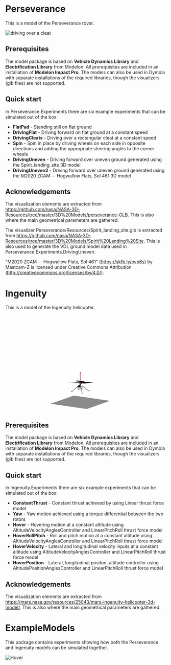 Perseverance
=====

This is a model of the Perseverance rover.

![driving over a cleat](Perseverance/Resources/images/cleat.gif)

Prerequisites
-------
The model package is based on **Vehicle Dynamics Library** and **Electrification Library** from Modelon. All prerequisites are included in an installation of **Modelon Impact Pro**. The models can also be used in Dymola with separate installations of the required libraries, though the visualizers (glb files) are not supported.

Quick start
--------

In Perseverance.Experiments there are six example experiments that can be simulated out of the box:
 - **FlatPad** - Standing still on flat ground
 - **DrivingFlat** - Driving forward on flat ground at a constant speed
 - **DrivingCleats** - Driving over a rectangular cleat at a constant speed
 - **Spin** - Spin in place by driving wheels on each side in opposite directions and adding the appropriate steering angles to the corner wheels
 - **DrivingUneven** - Driving forward over uneven ground generated using the Spirit_landing_site 3D model
 - **DrivingUneven2** - Driving forward over uneven ground generated using the M2020 ZCAM -- Hogwallow Flats, Sol 461 3D model

Acknowledgements
-----------
The visualization elements are extracted from https://github.com/nasa/NASA-3D-Resources/tree/master/3D%20Models/perseverance-GLB. This is also where the main geometrical parameters are gathered.

The visualizer Perseverance/Resources/Spirit_landing_site.glb  is extracted from https://github.com/nasa/NASA-3D-Resources/tree/master/3D%20Models/Spirit%20Landing%20Site. This is also used to generate the VDL ground model data used in Perseverance.Experiments.DrivingUneven.

"M2020 ZCAM -- Hogwallow Flats, Sol 461" (https://skfb.ly/ovp6s) by Mastcam-Z is licensed under Creative Commons Attribution (http://creativecommons.org/licenses/by/4.0/).

Ingenuity
=====

This is a model of the Ingenuity helicopter.

![Hover](Ingenuity/Resources/images/hover.gif)

Prerequisites
-------
The model package is based on **Vehicle Dynamics Library** and **Electrification Library** from Modelon. All prerequisites are included in an installation of **Modelon Impact Pro**. The models can also be used in Dymola with separate installations of the required libraries, though the visualizers (glb files) are not supported.

Quick start
--------

In Ingenuity.Experiments there are six example experiments that can be simulated out of the box:
 - **ConstantThrust** - Constant thrust achieved by using Linear thrust force model
 - **Yaw** - Yaw motion achieved using a torque differential between the two rotors
 - **Hover** - Hovering motion at a constant altitude using AltitudeVelocityAnglesController and LinearPitchRoll thrust force model
 - **HoverRollPitch** - Roll and pitch motion at a constant altitude using AltitudeVelocityAnglesController and LinearPitchRoll thrust force model
 - **HoverVelocity** - Lateral and longitudinal velocity inputs at a constant altitude using AltitudeVelocityAnglesController and LinearPitchRoll thrust force model
 - **HoverPosition** - Lateral, longitudinal positon, altitude controller using AltitudePositionAnglesController and LinearPitchRoll thrust force model

Acknowledgements
-----------
The visualization elements are extracted from https://mars.nasa.gov/resources/25043/mars-ingenuity-helicopter-3d-model/. This is also where the main geometrical parameters are gathered.

ExampleModels
=====

This package contains experiments showing how both the Perseverance and Ingenuity models can be simulated together.

![Hover](ExampleModels/Resources/images/roverAndHelicopter.gif)
